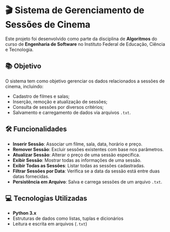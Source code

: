 # 🎬 Sistema de Gerenciamento de Sessões de Cinema

Este projeto foi desenvolvido como parte da disciplina de **Algoritmos** do curso de **Engenharia de Software** no Instituto Federal de Educação, Ciência e Tecnologia.

## 📚 Objetivo

O sistema tem como objetivo gerenciar os dados relacionados a sessões de cinema, incluindo:

- Cadastro de filmes e salas;
- Inserção, remoção e atualização de sessões;
- Consulta de sessões por diversos critérios;
- Salvamento e carregamento de dados via arquivos `.txt`.

## 🛠️ Funcionalidades

- **Inserir Sessão**: Associar um filme, sala, data, horário e preço.
- **Remover Sessão**: Excluir sessões existentes com base nos parâmetros.
- **Atualizar Sessão**: Alterar o preço de uma sessão específica.
- **Exibir Sessão**: Mostrar todas as informações de uma sessão.
- **Exibir Todas as Sessões**: Listar todas as sessões cadastradas.
- **Filtrar Sessões por Data**: Verifica se a data da sessão está entre duas datas fornecidas.
- **Persistência em Arquivo**: Salva e carrega sessões de um arquivo `.txt`.

## 💻 Tecnologias Utilizadas

- **Python 3.x**
- Estruturas de dados como listas, tuplas e dicionários
- Leitura e escrita em arquivos (`.txt`)



